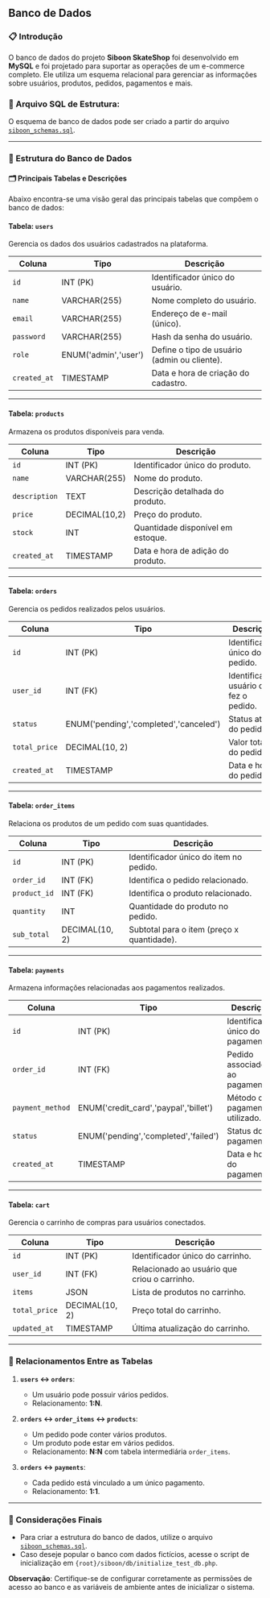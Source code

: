 ## Banco de Dados

### 📋 Introdução

O banco de dados do projeto **Siboon SkateShop** foi desenvolvido em **MySQL** e foi projetado para suportar as operações de um e-commerce completo. Ele utiliza um esquema relacional para gerenciar as informações sobre usuários, produtos, pedidos, pagamentos e mais.

### 📂 Arquivo SQL de Estrutura:
O esquema de banco de dados pode ser criado a partir do arquivo [`siboon_schemas.sql`](db/siboon_schemas.sql).

---

### 📑 Estrutura do Banco de Dados

#### 🗂 Principais Tabelas e Descrições

Abaixo encontra-se uma visão geral das principais tabelas que compõem o banco de dados:

#### **Tabela: `users`**
Gerencia os dados dos usuários cadastrados na plataforma.

| **Coluna**     | **Tipo**         | **Descrição**                               |
|-----------------|------------------|---------------------------------------------|
| `id`           | INT (PK)         | Identificador único do usuário.            |
| `name`         | VARCHAR(255)     | Nome completo do usuário.                  |
| `email`        | VARCHAR(255)     | Endereço de e-mail (único).                |
| `password`     | VARCHAR(255)     | Hash da senha do usuário.                  |
| `role`         | ENUM('admin','user') | Define o tipo de usuário (admin ou cliente).|
| `created_at`   | TIMESTAMP        | Data e hora de criação do cadastro.        |

---

#### **Tabela: `products`**
Armazena os produtos disponíveis para venda.

| **Coluna**     | **Tipo**         | **Descrição**                               |
|-----------------|------------------|---------------------------------------------|
| `id`           | INT (PK)         | Identificador único do produto.            |
| `name`         | VARCHAR(255)     | Nome do produto.                           |
| `description`  | TEXT             | Descrição detalhada do produto.            |
| `price`        | DECIMAL(10,2)    | Preço do produto.                          |
| `stock`        | INT              | Quantidade disponível em estoque.          |
| `created_at`   | TIMESTAMP        | Data e hora de adição do produto.          |

---

#### **Tabela: `orders`**
Gerencia os pedidos realizados pelos usuários.

| **Coluna**     | **Tipo**         | **Descrição**                               |
|-----------------|------------------|---------------------------------------------|
| `id`           | INT (PK)         | Identificador único do pedido.             |
| `user_id`      | INT (FK)         | Identifica o usuário que fez o pedido.     |
| `status`       | ENUM('pending','completed','canceled') | Status atual do pedido. |
| `total_price`  | DECIMAL(10, 2)   | Valor total do pedido.                     |
| `created_at`   | TIMESTAMP        | Data e hora do pedido.                     |

---

#### **Tabela: `order_items`**
Relaciona os produtos de um pedido com suas quantidades.

| **Coluna**     | **Tipo**         | **Descrição**                               |
|-----------------|------------------|---------------------------------------------|
| `id`           | INT (PK)         | Identificador único do item no pedido.     |
| `order_id`     | INT (FK)         | Identifica o pedido relacionado.           |
| `product_id`   | INT (FK)         | Identifica o produto relacionado.          |
| `quantity`     | INT              | Quantidade do produto no pedido.           |
| `sub_total`    | DECIMAL(10, 2)   | Subtotal para o item (preço x quantidade). |

---

#### **Tabela: `payments`**
Armazena informações relacionadas aos pagamentos realizados.

| **Coluna**     | **Tipo**         | **Descrição**                               |
|-----------------|------------------|---------------------------------------------|
| `id`           | INT (PK)         | Identificador único do pagamento.          |
| `order_id`     | INT (FK)         | Pedido associado ao pagamento.             |
| `payment_method` | ENUM('credit_card','paypal','billet') | Método de pagamento utilizado. |
| `status`       | ENUM('pending','completed','failed') | Status do pagamento.            |
| `created_at`   | TIMESTAMP        | Data e hora do pagamento.                  |

---

#### **Tabela: `cart`**
Gerencia o carrinho de compras para usuários conectados.

| **Coluna**     | **Tipo**         | **Descrição**                               |
|-----------------|------------------|---------------------------------------------|
| `id`           | INT (PK)         | Identificador único do carrinho.           |
| `user_id`      | INT (FK)         | Relacionado ao usuário que criou o carrinho.|
| `items`        | JSON             | Lista de produtos no carrinho.             |
| `total_price`  | DECIMAL(10, 2)   | Preço total do carrinho.                   |
| `updated_at`   | TIMESTAMP        | Última atualização do carrinho.            |

---

### 🔗 Relacionamentos Entre as Tabelas

1. **`users` ↔ `orders`**:
    - Um usuário pode possuir vários pedidos.
    - Relacionamento: **1:N**.

2. **`orders` ↔ `order_items` ↔ `products`**:
    - Um pedido pode conter vários produtos.
    - Um produto pode estar em vários pedidos.
    - Relacionamento: **N:N** com tabela intermediária `order_items`.

3. **`orders` ↔ `payments`**:
    - Cada pedido está vinculado a um único pagamento.
    - Relacionamento: **1:1**.

---

### 📌 Considerações Finais

- Para criar a estrutura do banco de dados, utilize o arquivo [`siboon_schemas.sql`](db/siboon_schemas.sql).
- Caso deseje popular o banco com dados fictícios, acesse o script de inicialização em `{root}/siboon/db/initialize_test_db.php`.

**Observação**: Certifique-se de configurar corretamente as permissões de acesso ao banco e as variáveis de ambiente antes de inicializar o sistema.